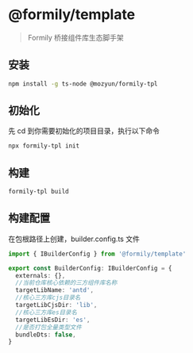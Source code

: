 # @formily/template

> Formily 桥接组件库生态脚手架

## 安装

```bash
npm install -g ts-node @mozyun/formily-tpl
```

## 初始化

先 cd 到你需要初始化的项目目录，执行以下命令

```bash
npx formily-tpl init
```

## 构建

```bash
formily-tpl build
```

## 构建配置

在包根路径上创建，builder.config.ts 文件

```ts
import { IBuilderConfig } from '@formily/template'

export const BuilderConfig: IBuilderConfig = {
  externals: {},
  //当前仓库核心依赖的三方组件库名称
  targetLibName: 'antd',
  //核心三方库cjs目录名
  targetLibCjsDir: 'lib',
  //核心三方库es目录名
  targetLibEsDir: 'es',
  //是否打包全量类型文件
  bundleDts: false,
}
```
